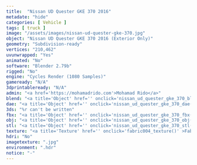 ```yaml
---
title:  "Nissan UD Quester GKE 370 2016"
metadate: "hide"
categories: [ Vehicle ]
tags: [ truck ]
image: "/assets/images/nissan-ud-quester-gke-370.jpg"
object: "Nissan UD Quester GKE 370 2016 (Exterior Only)"
geometry: "Subdivision-ready"
vertices: "210,462"
uvunwrapped: "Yes"
animated: "No"
software: "Blender 2.79b"
rigged: "No"
engine: "Cycles Render (1080 Samples)"
gameready: "N/A"
3dprintableready: "N/A"
admin: "<a href='https://mohamadrido.com'>Mohamad Rido</a>"
blend: "<a title='Object' href='' onclick='nissan_ud_quester_gke_370_blend()' >.zip 11.5 MB</a>"
dae: "<a title='Object' href='' onclick='nissan_ud_quester_gke_370_dae()' >.zip 6.1 MB</a>"
3ds: "%r can't be written"
fbx: "<a title='Object' href='' onclick='nissan_ud_quester_gke_370_fbx()' >.zip 8.8 MB</a>"
obj: "<a title='Object' href='' onclick='nissan_ud_quester_gke_370_obj()' >.zip 5.5 MB</a>"
stl: "<a title='Object' href='' onclick='nissan_ud_quester_gke_370_stl()' >.zip 8.6 MB</a>"
texture: "<a title='Texture' href='' onclick='fabric004_texture()' >Fabric004</a>"
hdri: "No"
imagetexture: ".jpg"
environment: ".hdr"
notice: "-"
---
```

